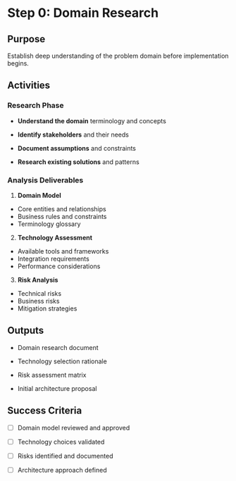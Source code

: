 # Step 0: Domain Research

## Purpose

Establish deep understanding of the problem domain before implementation begins.

## Activities

### Research Phase

- **Understand the domain** terminology and concepts

- **Identify stakeholders** and their needs

- **Document assumptions** and constraints

- **Research existing solutions** and patterns

### Analysis Deliverables

1. **Domain Model**
  - Core entities and relationships
  - Business rules and constraints
  - Terminology glossary

2. **Technology Assessment**
  - Available tools and frameworks
  - Integration requirements
  - Performance considerations

3. **Risk Analysis**
  - Technical risks
  - Business risks
  - Mitigation strategies

## Outputs

- Domain research document

- Technology selection rationale

- Risk assessment matrix

- Initial architecture proposal

## Success Criteria

- [ ] Domain model reviewed and approved

- [ ] Technology choices validated

- [ ] Risks identified and documented

- [ ] Architecture approach defined
